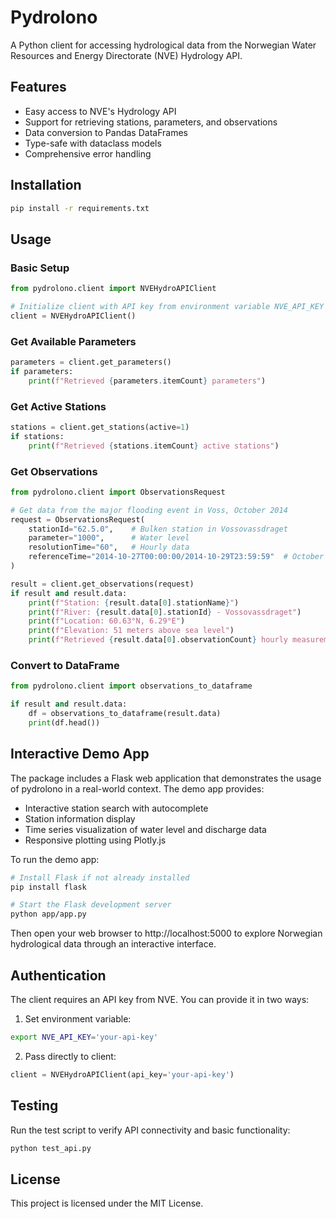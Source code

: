# Pydrolono

A Python client for accessing hydrological data from the Norwegian Water Resources and Energy Directorate (NVE) Hydrology API.

## Features

- Easy access to NVE's Hydrology API
- Support for retrieving stations, parameters, and observations
- Data conversion to Pandas DataFrames
- Type-safe with dataclass models
- Comprehensive error handling

## Installation

```bash
pip install -r requirements.txt
```

## Usage

### Basic Setup

```python
from pydrolono.client import NVEHydroAPIClient

# Initialize client with API key from environment variable NVE_API_KEY
client = NVEHydroAPIClient()
```

### Get Available Parameters

```python
parameters = client.get_parameters()
if parameters:
    print(f"Retrieved {parameters.itemCount} parameters")
```

### Get Active Stations

```python
stations = client.get_stations(active=1)
if stations:
    print(f"Retrieved {stations.itemCount} active stations")
```

### Get Observations

```python
from pydrolono.client import ObservationsRequest

# Get data from the major flooding event in Voss, October 2014
request = ObservationsRequest(
    stationId="62.5.0",    # Bulken station in Vossovassdraget
    parameter="1000",      # Water level
    resolutionTime="60",   # Hourly data
    referenceTime="2014-10-27T00:00:00/2014-10-29T23:59:59"  # October 2014 flood
)

result = client.get_observations(request)
if result and result.data:
    print(f"Station: {result.data[0].stationName}")
    print(f"River: {result.data[0].stationId} - Vossovassdraget")
    print(f"Location: 60.63°N, 6.29°E")
    print(f"Elevation: 51 meters above sea level")
    print(f"Retrieved {result.data[0].observationCount} hourly measurements")
```

### Convert to DataFrame

```python
from pydrolono.client import observations_to_dataframe

if result and result.data:
    df = observations_to_dataframe(result.data)
    print(df.head())
```

## Interactive Demo App

The package includes a Flask web application that demonstrates the usage of pydrolono in a real-world context. The demo app provides:

- Interactive station search with autocomplete
- Station information display
- Time series visualization of water level and discharge data
- Responsive plotting using Plotly.js

To run the demo app:

```bash
# Install Flask if not already installed
pip install flask

# Start the Flask development server
python app/app.py
```

Then open your web browser to http://localhost:5000 to explore Norwegian hydrological data through an interactive interface.

## Authentication

The client requires an API key from NVE. You can provide it in two ways:

1. Set environment variable:
```bash
export NVE_API_KEY='your-api-key'
```

2. Pass directly to client:
```python
client = NVEHydroAPIClient(api_key='your-api-key')
```

## Testing

Run the test script to verify API connectivity and basic functionality:

```bash
python test_api.py
```

## License

This project is licensed under the MIT License.
